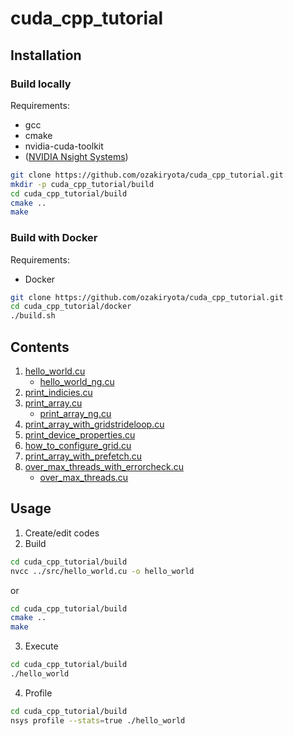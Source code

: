 # cuda_cpp_tutorial

## Installation
### Build locally
Requirements:
* gcc
* cmake
* nvidia-cuda-toolkit
* ([NVIDIA Nsight Systems](https://developer.nvidia.com/nsight-systems))

```bash
git clone https://github.com/ozakiryota/cuda_cpp_tutorial.git
mkdir -p cuda_cpp_tutorial/build
cd cuda_cpp_tutorial/build
cmake ..
make
```

### Build with Docker
Requirements:
* Docker

```bash
git clone https://github.com/ozakiryota/cuda_cpp_tutorial.git
cd cuda_cpp_tutorial/docker
./build.sh
```

## Contents
1. [hello_world.cu](https://github.com/ozakiryota/cuda_cpp_tutorial/blob/main/src/hello_world.cu)
    * [hello_world_ng.cu](https://github.com/ozakiryota/cuda_cpp_tutorial/blob/main/src/hello_world_ng.cu)
1. [print_indicies.cu](https://github.com/ozakiryota/cuda_cpp_tutorial/blob/main/src/print_indicies.cu)
1. [print_array.cu](https://github.com/ozakiryota/cuda_cpp_tutorial/blob/main/src/print_array.cu)
    * [print_array_ng.cu](https://github.com/ozakiryota/cuda_cpp_tutorial/blob/main/src/print_array_ng.cu)
1. [print_array_with_gridstrideloop.cu](https://github.com/ozakiryota/cuda_cpp_tutorial/blob/main/src/print_array_with_gridstrideloop.cu)
1. [print_device_properties.cu](https://github.com/ozakiryota/cuda_cpp_tutorial/blob/main/src/print_device_properties.cu)
1. [how_to_configure_grid.cu](https://github.com/ozakiryota/cuda_cpp_tutorial/blob/main/src/how_to_configure_grid.cu)
1. [print_array_with_prefetch.cu](https://github.com/ozakiryota/cuda_cpp_tutorial/blob/main/src/print_array_with_prefetch.cu)
1. [over_max_threads_with_errorcheck.cu](https://github.com/ozakiryota/cuda_cpp_tutorial/blob/main/src/over_max_threads_with_errorcheck.cu)
    * [over_max_threads.cu](https://github.com/ozakiryota/cuda_cpp_tutorial/blob/main/src/over_max_threads.cu)

## Usage
1. Create/edit codes
2. Build
```bash
cd cuda_cpp_tutorial/build
nvcc ../src/hello_world.cu -o hello_world
```
or
```bash
cd cuda_cpp_tutorial/build
cmake ..
make
```
3. Execute
```bash
cd cuda_cpp_tutorial/build
./hello_world
```
4. Profile
```bash
cd cuda_cpp_tutorial/build
nsys profile --stats=true ./hello_world
```

